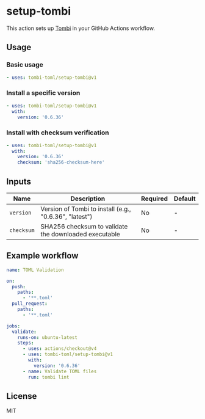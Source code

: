 # setup-tombi

This action sets up [Tombi](https://github.com/tombi-toml/tombi) in your GitHub Actions workflow.

## Usage

### Basic usage

```yaml
- uses: tombi-toml/setup-tombi@v1
```

### Install a specific version

```yaml
- uses: tombi-toml/setup-tombi@v1
  with:
    version: '0.6.36'
```

### Install with checksum verification

```yaml
- uses: tombi-toml/setup-tombi@v1
  with:
    version: '0.6.36'
    checksum: 'sha256-checksum-here'
```

## Inputs

| Name | Description | Required | Default |
|------|-------------|----------|---------|
| `version` | Version of Tombi to install (e.g., "0.6.36", "latest") | No | - |
| `checksum` | SHA256 checksum to validate the downloaded executable | No | - |

## Example workflow

```yaml
name: TOML Validation

on:
  push:
    paths:
      - '**.toml'
  pull_request:
    paths:
      - '**.toml'

jobs:
  validate:
    runs-on: ubuntu-latest
    steps:
      - uses: actions/checkout@v4
      - uses: tombi-toml/setup-tombi@v1
        with:
          version: '0.6.36'
      - name: Validate TOML files
        run: tombi lint
```

## License

MIT
